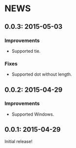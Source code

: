 # NEWS

## 0.0.3: 2015-05-03

### Improvements

* Supported tie.

### Fixes

* Supported dot without length.

## 0.0.2: 2015-04-29

### Improvements

* Supported Windows.

## 0.0.1: 2015-04-29

Initial release!

